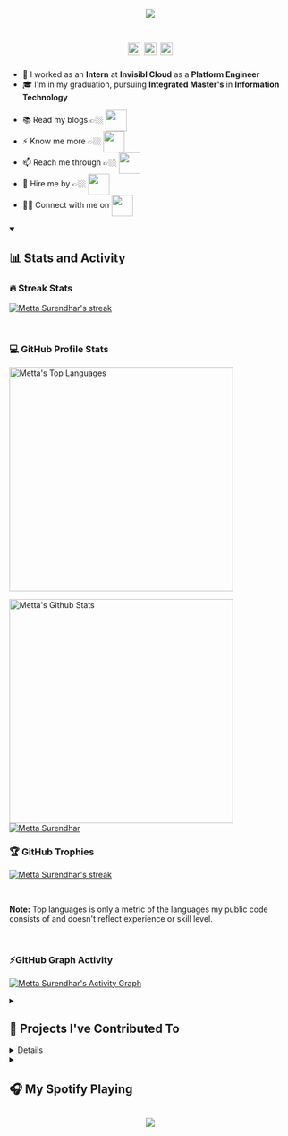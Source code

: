
</p>

<p align="center">
    <img src="https://readme-typing-svg.herokuapp.com/?font=Righteous&color=58b3f9&size=38&center=true&vCenter=true&width=500&height=70&duration=3000&pause=1000&lines=Hi+There!+👋;+I'm+Metta+Surendhar;+Former+Platform+Engineer+🧑‍💻;" />
</p>


<h1 align="center"> 
 <a href="https://www.linkedin.com/in/metta-surendhar/"><img color=#58b3f9 width=22 height=22 src="https://img.icons8.com/?size=100&id=IuI5Yd3J3qcC&format=png&color=228BE6" /></a>
 <a href="https://instagram.com/metta_surendhar?igshid=ZDdkNTZiNTM="><img color=#58b3f9 width=22 height=22 src="https://img.icons8.com/?size=100&id=RhYNENh5cxlS&format=png&color=228BE6" /></a>
 <a href="https://x.com/metta_surendhar/"><img color=#58b3f9 width=22 height=22 src="https://img.icons8.com/?size=100&id=phOKFKYpe00C&format=png&color=228BE6" /></a>
 
</h1>



- 🔭 I worked as an **Intern** at **Invisibl Cloud** as a **Platform Engineer**
- 🎓 I'm in my graduation, pursuing **Integrated Master's** in **Information Technology**
<!-- - 👯 I’m looking to collaborate on **[Gen-Write-Up-Agent](https://github.com/MettaSurendhar/Gen-Write-Up-Agent)** -->
<!-- - 🌱 I'm currently learning **Gen AI and RAG** -->
- 📚 Read my blogs 👉🏼 <span align="center"> <a href="https://dev.to/mettasurendhar"><img align="center" color=#000 width=38 src="https://img.icons8.com/?size=100&id=cjsh58euBD9i&format=png&color=000000" /></a></span>
- ⚡ Know me more 👉🏼 <span align="center"> <a href="https://linktr.ee/MettaSurendhar"><img align="center" color=#000 width=38 src="https://img.icons8.com/?size=100&id=zrTptiWiMTtu&format=png&color=000000" /></a></span>
- 📫 Reach me through 👉🏼 <span align="center" > <a href="mailto:msurendhar8815@gmail.com"><img align="center" color=#000 width=38 src="https://img.icons8.com/?size=100&id=xLIkjgcmFOsC&format=png&color=000000" /></a> </span>
- 📝 Hire me by 👉🏼 <span align="center"><a target="_blank" href="https://github.com/MettaSurendhar/MettaSurendhar/releases/download/v2.0.0/Metta_resume_gen_v1.pdf" ><img align="center" color=#000 width=38 src="https://img.icons8.com/?size=100&id=FKPDvd7kv8Dw&format=png&color=000000" /></a> </span>
- ✌🏼️ Connect with me on <span align="center"> <a class="libutton" href="https://www.linkedin.com/comm/mynetwork/discovery-see-all?usecase=PEOPLE_FOLLOWS&followMember=metta-surendhar" target="_blank"> <img align="center" color=#000 width=38 src="https://img.icons8.com/?size=100&id=13930&format=png&color=000000" /> </a> </span>

<!-- If you would like to support my community work and my open source work, consider becoming a sponsor 

[![github-sponsor](https://img.shields.io/static/v1?label=become-a-sponsor&message=%E2%9D%A4&logo=GitHub&color=%23fe8e86)](https://github.com/sponsors/MettaSurendhar)

![GitHub Sponsor](https://img.shields.io/github/sponsors/MettaSurendhar?label=Sponsor&logo=GitHub) -->

<details open > 
  <summary><h2>📊 Stats and Activity</h2></summary>

  <h3>🔥 Streak Stats</h3>

  <p>
    <a href="https://github.com/MettaSurendhar">
      <img alt="Metta Surendhar's streak" src="https://streak-stats.demolab.com?user=MettaSurendhar&theme=prussian&hide_border=true&fire=58b3f9&ring=58b3f9&background=141424&currStreakLabel=ffffff&sideLabels=ffffff"/>
    </a>
  </p>

   <br/>

  <h3>💻 GitHub Profile Stats</h3>

<a href="https://github.com/MettaSurendhar"><img alt="Metta's Top Languages" width=400px src="https://denvercoder1-github-readme-stats.vercel.app/api/top-langs/?username=MettaSurendhar&layout=compact&size_weight=0.5&count_weight=0.5&hide=html&theme=react&langs_count=5&exclude_repo=Infinsa-App&hide_border=true&bg_color=141424&title_color=58b3f9&icon_color=58b3f9&custom_title=Metta-Github-Languages" /></a>
    
<a href="https://github.com/MettaSurendhar"><img alt="Metta's Github Stats" width=400px src="https://denvercoder1-github-readme-stats.vercel.app/api/?username=MettaSurendhar&show_icons=true&include_all_commits=true&count_private=true&theme=react&hide_border=true&bg_color=141424&title_color=58b3f9&icon_color=58b3f9&show=reviews,discussions_started,discussions_answered,prs_merged,prs_merged_percentage,rank_icon=percentile&custom_title=Metta-Github-Stats" /></a>
    <br/>
  [![Metta Surendhar](https://github-readme-stats.vercel.app/api/wakatime?username=MettaSurendhar&layout=compact&theme=react&hide_border=true&bg_color=141424&title_color=58b3f9&icon_color=58b3f9)](https://github.com/MettaSurendhar)
  <br/>

<h3>🏆 GitHub Trophies </h3>

   <p>
    <a href="https://github.com/MettaSurendhar">
      <img alt="Metta Surendhar's streak" src="https://github-profile-trophy.vercel.app/?username=mettasurendhar&theme=nord&no-frame=true&margin-w=15"/>
    </a>
  </p>

 <br/>
 
  <b>Note:</b> Top languages is only a metric of the languages my public code consists of and doesn't reflect experience or skill level.
  
  <br/>

  <h3> ⚡GitHub Graph Activity </h3>
  
  <a href="https://github.com/MettaSurendhar"><img alt="Metta Surendhar's Activity Graph" src="https://github-readme-activity-graph.vercel.app/graph/?username=MettaSurendhar&bg_color=1d1d1b&color=58b3f9&line=58b3f9&point=ffffd6&area=true&area_color=58b3f9&hide_border=true" /></a>

</details>


<!-- <details> 
  <summary><h2>📘 My Favorite Projects</h2></summary>
    
<a href="https://github.com/mettasurendhar/Met-Gauntlet"> <img align="center" height=120px src="https://github-readme-stats.vercel.app/api/pin/?username=mettasurendhar&repo=Met-Gauntlet&show_icons=true&show_owner=true&line_height=27&hide_border=true&description_lines_count=1&title_color=fffd7a&text_color=ffffff&icon_color=fbff00&bg_color=1d1d1b" alt="Met-Gauntlet" /> 
<a href="https://github.com/mettasurendhar/Met-Face"> <img align="center" height=120px src="https://github-readme-stats.vercel.app/api/pin/?username=mettasurendhar&repo=Met-Face&show_icons=true&show_owner=true&line_height=27&hide_border=true&description_lines_count=1&title_color=fffd7a&text_color=ffffff&icon_color=fbff00&bg_color=1d1d1b" alt="Met-Face" />  

<a href="https://github.com/mettasurendhar/Met-Web-Scrapper"> <img align="center" height=120px src="https://github-readme-stats.vercel.app/api/pin/?username=mettasurendhar&repo=Met-Web-Scrapper&show_icons=true&show_owner=true&description_lines_count=1&line_height=27&hide_border=true&title_color=fffd7a&text_color=ffffff&icon_color=fbff00&bg_color=1d1d1b" alt="Met-Web-Scrapper" />
<a href="https://github.com/mettasurendhar/Met-Image-Classy"> <img align="center" height=120px src="https://github-readme-stats.vercel.app/api/pin/?username=mettasurendhar&repo=Met-Image-Classy&show_icons=true&show_owner=true&description_lines_count=1&line_height=27&hide_border=true&title_color=fffd7a&text_color=ffffff&icon_color=fbff00&bg_color=1d1d1b" alt="Met-Image-Classy" />

<a href="https://github.com/mettasurendhar/Met-Body-Pose"> <img align="center" height=120px src="https://github-readme-stats.vercel.app/api/pin/?username=mettasurendhar&repo=Met-Body-Pose&show_icons=true&show_owner=true&line_height=27&hide_border=true&description_lines_count=1&title_color=fffd7a&text_color=ffffff&icon_color=fbff00&bg_color=1d1d1b" alt="Met-Body-Pose" />
<a href="https://github.com/mettasurendhar/Met-Gesture"> <img align="center" height=120px src="https://github-readme-stats.vercel.app/api/pin/?username=mettasurendhar&repo=Met-Gesture&show_icons=true&show_owner=true&line_height=27&hide_border=true&description_lines_count=1&title_color=fffd7a&text_color=ffffff&icon_color=fbff00&bg_color=1d1d1b" alt="Met-Gesture" />

<br/>
<a href="https://github.com/MettaSurendhar?tab=repositories&q=&type=&language=javascript&sort=stargazers"><img alt="All Repositories" title="All Repositories" src="https://custom-icon-badges.demolab.com/badge/-Click%20Here%20For%20All%20My%20Repositories-1d1d1b?style=for-the-badge&logoColor=fffd7a&logo=repo"/></a>
</details> -->

<details> 
  <summary><h2>📕 Projects I've Contributed To</h2></summary>
    
<a href="https://github.com/sanjith-s/farmback"> <img align="center" height=120px src="https://github-readme-stats.vercel.app/api/pin/?username=sanjith-s&repo=farmback&show_icons=true&show_owner=true&line_height=27&hide_border=true&description_lines_count=1&title_color=58b3f9&text_color=ffffff&icon_color=58b3f9&bg_color=141424" alt="farmback" /> 
<a href="https://github.com/sanjith-s/farmenience"> <img align="center" height=120px src="https://github-readme-stats.vercel.app/api/pin/?username=sanjith-s&repo=farmenience&show_icons=true&show_owner=true&line_height=27&hide_border=true&description_lines_count=1&title_color=58b3f9&text_color=ffffff&icon_color=58b3f9&bg_color=141424" alt="farmenience" />

<a href="https://github.com/Sigma-Blue/ASP-Client"> <img align="center" height=120px src="https://github-readme-stats.vercel.app/api/pin/?username=Sigma-Blue&repo=ASP-Client&show_icons=true&show_owner=true&line_height=27&hide_border=true&description_lines_count=1&title_color=58b3f9&text_color=ffffff&icon_color=58b3f9&bg_color=141424" alt="ASP-Client" />
<a href="https://github.com/Sigma-Blue/ASP-Server"> <img align="center" height=120px src="https://github-readme-stats.vercel.app/api/pin/?username=Sigma-Blue&repo=ASP-Server&show_icons=true&show_owner=true&line_height=27&hide_border=true&description_lines_count=1&title_color=58b3f9&text_color=ffffff&icon_color=58b3f9&bg_color=141424" alt="ASP-Server" />

</details>

<details> 
  <summary><h2>🛠️ My Favorite Tools</h2></summary>

  <h3>👨‍💻 Programming and Markup Languages</h3>

  [![My Skills](https://skillicons.dev/icons?i=python,js,java)](https://github.com/MettaSurendhar)
  
  <h3>🧰 Databases and Technologies </h3>
  
 [![My Skills](https://skillicons.dev/icons?i=mysql,postgres,prometheus,postman,grafana,fastapi,firebase)](https://github.com/MettaSurendhar)

  <h3>💻 Software and Tools</h3>
  
   [![My Skills](https://skillicons.dev/icons?i=vscode,git,gitlab,github,notion,figma,androidstudio,stackoverflow,devto&perline=10)](https://github.com/MettaSurendhar)

   <br/>
<a href="https://mettasurendhar.github.io/Metta_Portfolio/"><img alt="All Tools" title="All Tools" src="https://custom-icon-badges.demolab.com/badge/-Click%20Here%20For%20All%20My%20Tools-1d1d1b?style=for-the-badge&logoSource=feather&logoColor=58b3f9&logo=box"/></a>

</details>

<details> 
  <summary><h2>🎧 My Spotify Playing</h2></summary>

 <!-- <a href="https://spotify-github-profile.vercel.app/api/view.svg?uid=vcvcm9qy9avbmp2oggjpulsn6&redirect=true"> <img align="center" src="https://spotify-github-profile.vercel.app/api/view.svg?uid=vcvcm9qy9avbmp2oggjpulsn6&cover_image=true&theme=default&background_color=1d1d1b&interchange=false&bar_color=fbff14" alt="Metta Surendhar" /> -->

<img src="https://spotify-recently-played-readme.vercel.app/api?user=vcvcm9qy9avbmp2oggjpulsn6&count=6&unique=true">

</details>

<p align="center">
  <img src="https://capsule-render.vercel.app/api?type=waving&color=0:58b3f9,100:58b3f9&height=60&section=footer"/>
</p>
